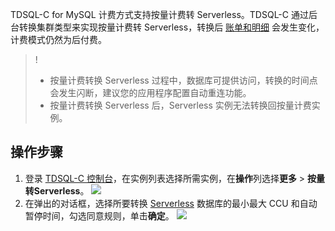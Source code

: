 
TDSQL-C for MySQL 计费方式支持按量计费转 Serverless。TDSQL-C 通过后台转换集群类型来实现按量计费转 Serverless，转换后 [账单和明细](https://console.cloud.tencent.com/expense/bill/summary) 会发生变化，计费模式仍然为后付费。

>!
>- 按量计费转换 Serverless 过程中，数据库可提供访问，转换的时间点会发生闪断，建议您的应用程序配置自动重连功能。
>- 按量计费转换 Serverless 后，Serverless 实例无法转换回按量计费实例。

## 操作步骤
1. 登录 [TDSQL-C 控制台](https://console.cloud.tencent.com/cynosdb)，在实例列表选择所需实例，在**操作**列选择**更多** > **按量转Serverless**。
![](https://main.qcloudimg.com/raw/cf6bd2eb1307d1930b9afd6bf95db828.png)
2. 在弹出的对话框，选择所要转换 [Serverless](https://cloud.tencent.com/document/product/1003/50853) 数据库的最小最大 CCU 和自动暂停时间，勾选同意规则，单击**确定**。
![](https://main.qcloudimg.com/raw/9e96526fb0aad69e6aabd32e203f5c01.png)
